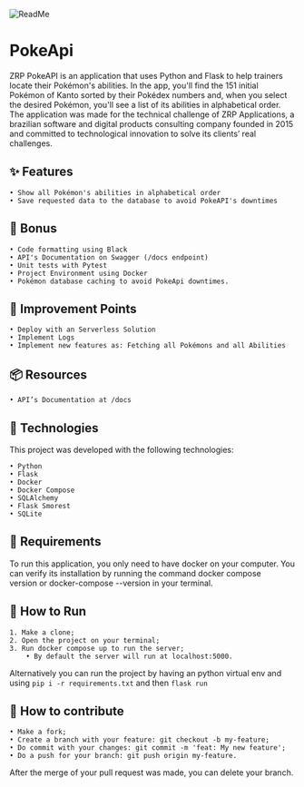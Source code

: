 ![ReadMe](https://media.discordapp.net/attachments/1276756347639300199/1327119824702148700/1.png?ex=678290e6&is=67813f66&hm=dbe8bcf00871cfb8251f0beff171c4e212468bdfaa88efd538e6020469f6e0e6&=&format=webp&quality=lossless&width=1342&height=671)
# PokeApi
ZRP PokeAPI is an application that uses Python and Flask to help trainers locate their Pokémon's abilities. In the app, you'll find the 151 initial Pokémon of Kanto sorted by their Pokédex numbers and, when you select the desired Pokémon, you'll see a list of its abilities in alphabetical order. 
The application was made for the technical challenge of ZRP Applications, a brazilian software and digital products consulting company founded in 2015 and committed to technological innovation to solve its clients’ real challenges.

## ✨ Features
    • Show all Pokémon's abilities in alphabetical order
    • Save requested data to the database to avoid PokeAPI's downtimes

## 🎉 Bonus
    • Code formatting using Black
    • API's Documentation on Swagger (/docs endpoint)
    • Unit tests with Pytest
    • Project Environment using Docker
    • Pokémon database caching to avoid PokeApi downtimes.

## 💪 Improvement Points
    • Deploy with an Serverless Solution
    • Implement Logs
    • Implement new features as: Fetching all Pokémons and all Abilities

## 📦 Resources
    • API’s Documentation at /docs

## 🚀 Technologies
This project was developed with the following technologies:

    • Python
    • Flask
    • Docker
    • Docker Compose
    • SQLAlchemy
    • Flask Smorest
    • SQLite

## 🔧 Requirements
To run this application, you only need to have docker on your computer.
You can verify its installation by running the command docker compose version or docker-compose --version in your terminal.

## 🏃 How to Run
    1. Make a clone;
    2. Open the project on your terminal;
    3. Run docker compose up to run the server;
        • By default the server will run at localhost:5000.
  
  Alternatively you can run the project by having an python virtual env and using `pip i -r requirements.txt` and then `flask run`

## 🤔 How to contribute
    • Make a fork;
    • Create a branch with your feature: git checkout -b my-feature;
    • Do commit with your changes: git commit -m 'feat: My new feature';
    • Do a push for your branch: git push origin my-feature.
After the merge of your pull request was made, you can delete your branch.

